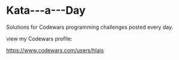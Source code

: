 # Kata---a---Day
Solutions for Codewars programming challenges posted every day.

view my Codewars profile:

https://www.codewars.com/users/hlais
